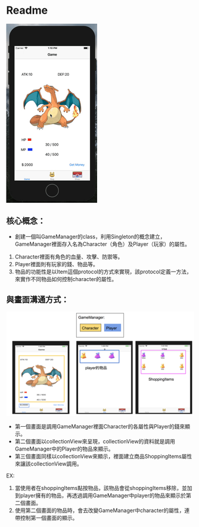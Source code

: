 # Readme
![demo.gif](demo.gif)
## 核心概念：
* 創建一個叫GameManager的class，利用Singleton的概念建立，GameManager裡面存入名為Character（角色）及Player（玩家）的屬性。
1. Character裡面有角色的血量、攻擊、防禦等。
2. Player裡面則有玩家的錢、物品等。
3. 物品的功能性是以Item這個protocol的方式來實現，該protocol定義一方法，來實作不同物品如何控制character的屬性。
## 與畫面溝通方式：
![architecture.png](architecture.png)
* 第一個畫面是調用GameManager裡面Character的各屬性與Player的錢來顯示。
* 第二個畫面以collectionView來呈現，collectionView的資料就是調用GameManager中的Player的物品來顯示。
* 第三個畫面同樣以collectionView來顯示，裡面建立商品ShoppingItems屬性來讓該collectionView調用。

EX:
1. 當使用者在shoppingItems點按物品，該物品會從shoppingItems移除，並加到player擁有的物品，再透過調用GameManager中player的物品來顯示於第二個畫面。
2. 使用第二個畫面的物品時，會去改變GameManager中character的屬性，連帶控制第一個畫面的顯示。



